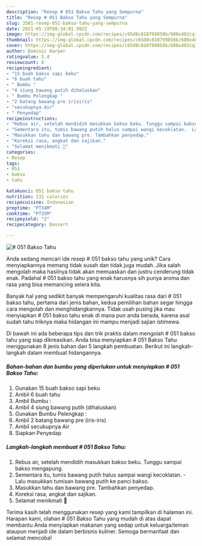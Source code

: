 ```yaml
---
description: "Resep # 051 Bakso Tahu yang Sempurna"
title: "Resep # 051 Bakso Tahu yang Sempurna"
slug: 3501-resep-051-bakso-tahu-yang-sempurna
date: 2021-05-19T08:34:01.992Z
image: https://img-global.cpcdn.com/recipes/c65d8c810799858b/680x482cq70/051-bakso-tahu-foto-resep-utama.jpg
thumbnail: https://img-global.cpcdn.com/recipes/c65d8c810799858b/680x482cq70/051-bakso-tahu-foto-resep-utama.jpg
cover: https://img-global.cpcdn.com/recipes/c65d8c810799858b/680x482cq70/051-bakso-tahu-foto-resep-utama.jpg
author: Dominic Harper
ratingvalue: 3.4
reviewcount: 8
recipeingredient:
- "15 buah bakso sapi beku"
- "6 buah tahu"
- " Bumbu "
- "4 siung bawang putih dihaluskan"
- " Bumbu Pelengkap "
- "2 batang bawang pre irisiris"
- "secukupnya Air"
- " Penyedap"
recipeinstructions:
- "Rebus air, setelah mendidih masukkan bakso beku. Tunggu sampai bakso mengapung."
- "Sementara itu, tumis bawang putih halus sampai wangi kecoklatan.  Lalu masukkan tumisan bawang putih ke panci bakso."
- "Masukkan tahu dan bawang pre. Tambahkan penyedap."
- "Koreksi rasa, angkat dan sajikan."
- "Selamat menikmati 🤩"
categories:
- Resep
tags:
- 051
- bakso
- tahu

katakunci: 051 bakso tahu 
nutrition: 131 calories
recipecuisine: Indonesian
preptime: "PT34M"
cooktime: "PT35M"
recipeyield: "2"
recipecategory: Dessert

---
```



![# 051 Bakso Tahu](https://img-global.cpcdn.com/recipes/c65d8c810799858b/680x482cq70/051-bakso-tahu-foto-resep-utama.jpg)

Anda sedang mencari ide resep # 051 bakso tahu yang unik? Cara menyiapkannya memang tidak susah dan tidak juga mudah. Jika salah mengolah maka hasilnya tidak akan memuaskan dan justru cenderung tidak enak. Padahal # 051 bakso tahu yang enak harusnya sih punya aroma dan rasa yang bisa memancing selera kita.



Banyak hal yang sedikit banyak mempengaruhi kualitas rasa dari # 051 bakso tahu, pertama dari jenis bahan, kedua pemilihan bahan segar hingga cara mengolah dan menghidangkannya. Tidak usah pusing jika mau menyiapkan # 051 bakso tahu enak di mana pun anda berada, karena asal sudah tahu triknya maka hidangan ini mampu menjadi sajian istimewa.


Di bawah ini ada beberapa tips dan trik praktis dalam mengolah # 051 bakso tahu yang siap dikreasikan. Anda bisa menyiapkan # 051 Bakso Tahu menggunakan 8 jenis bahan dan 5 langkah pembuatan. Berikut ini langkah-langkah dalam membuat hidangannya.

<!--inarticleads1-->

##### Bahan-bahan dan bumbu yang diperlukan untuk menyiapkan # 051 Bakso Tahu:

1. Gunakan 15 buah bakso sapi beku
1. Ambil 6 buah tahu
1. Ambil  Bumbu :
1. Ambil 4 siung bawang putih (dihaluskan)
1. Gunakan  Bumbu Pelengkap :
1. Ambil 2 batang bawang pre (iris-iris)
1. Ambil secukupnya Air
1. Siapkan  Penyedap




<!--inarticleads2-->

##### Langkah-langkah membuat # 051 Bakso Tahu:

1. Rebus air, setelah mendidih masukkan bakso beku. Tunggu sampai bakso mengapung.
1. Sementara itu, tumis bawang putih halus sampai wangi kecoklatan.  - Lalu masukkan tumisan bawang putih ke panci bakso.
1. Masukkan tahu dan bawang pre. Tambahkan penyedap.
1. Koreksi rasa, angkat dan sajikan.
1. Selamat menikmati 🤩




Terima kasih telah menggunakan resep yang kami tampilkan di halaman ini. Harapan kami, olahan # 051 Bakso Tahu yang mudah di atas dapat membantu Anda menyiapkan makanan yang sedap untuk keluarga/teman ataupun menjadi ide dalam berbisnis kuliner. Semoga bermanfaat dan selamat mencoba!
